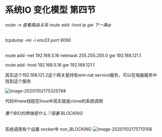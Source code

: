 # 系统IO 变化模型 第四节

###### route -n 查看路由关系  route add -host ip gw 下一条ip

###### tcpdump -nn -i ens33 port 9090

route add -net 192.168.5.16 netmask 255.255.255.0 gw 192.168.121.1

route add -host 192.168.5.16 gw 192.168.121.1

其实这个192.168.121.2这个网关是持有wm-nat service服务，可以在电脑服务中找到这个服务

![image-20201102175325788](D:\马士兵架构\myProject\系统IO\images\image-20201102175325788.png)

代码中new线程在linux中其实就是clone的系统调用

###### 整个BIO的弊端是什么？阻塞 BLOCKING 

系统调用有个设置 socker中 non_BLOCKING  ![image-20201102175713158](D:\马士兵架构\myProject\系统IO\images\image-20201102175713158.png)













































